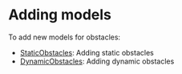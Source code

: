 # Adding models

To add new models for obstacles:

- [StaticObstacles](models/static.md): Adding static obstacles
- [DynamicObstacles](models/dynamic.md): Adding dynamic obstacles